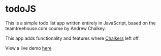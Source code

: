 todoJS
======

This is a simple todo list app written entirely in JavaScript, based on the teamtreehouse.com course by Andrew Chalkey.

This app adds functionality and features where <a href="https://github.com/chalkers">Chalkers</a> left off.

View a live demo <a href="http://paulrazgaitis.com/lab/todo/">here</a>
